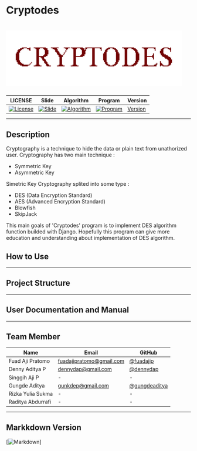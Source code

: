 # Cryptodes
# ![Cryptodes](src/img/Cryptodes.png)

|LICENSE| Slide | Algorithm | Program | Version |
|-------|-------|-----------|----------|-------- |
|[![License](https://img.shields.io/github/license/mashape/apistatus.svg)](https://github.com/codemargonda-master/codemargonda-system/blob/master/LICENSE.md)| [![Slide](https://img.shields.io/badge/slide-passed-yellowgreen.svg)](#) | [![Algorithm](https://img.shields.io/badge/algorithm-0%25-lightgrey.svg)](#) | [![Program](https://img.shields.io/badge/in%20progress-0%25-lightgrey.svg)](#) | [Version](https://img.shields.io/badge/version-1.0-blue.svg) |

--------------------------------------------------

## Description

Cryptography is a technique to hide the data or plain text from unathorized user. Cryptography has two main technique :
* Symmetric Key
* Asymmetric Key

Simetric Key Cryptography splited into some type : 
* DES (Data Encryption Standard)
* AES (Advanced Encryption Standard)
* Blowfish
* SkipJack

This main goals of 'Cryptodes' program is to implement DES algorithm function builded with Django. Hopefully this program can give more education and understanding about implementation of DES algorithm.

## How to Use

--------------------------------------------------

## Project Structure

--------------------------------------------------

## User Documentation and Manual

--------------------------------------------------

## Team Member

| Name                  | Email                 | GitHub |
|-----------------------|-----------------------|--------|
| Fuad Aji Pratomo      | fuadajipratomo@gmail.com | [@fuadajip](https://github.com/fuadajip)
| Denny Aditya P     | dennydap@gmail.com   | [@dennydap](https://github.com/dennydap)
| Singgih Aji P    | -                | -
| Gungde Aditya     | gunkdep@gmail.com | [@gungdeaditya](https://github.com/gungdeaditya)
| Rizka Yulia Sukma  | -               | -
| Raditya Abdurrafi   | -             | -

---------------------------------------------------

## Markkdown Version

[![Markdown](https://img.shields.io/badge/markdown-beta-orange.svg)]


